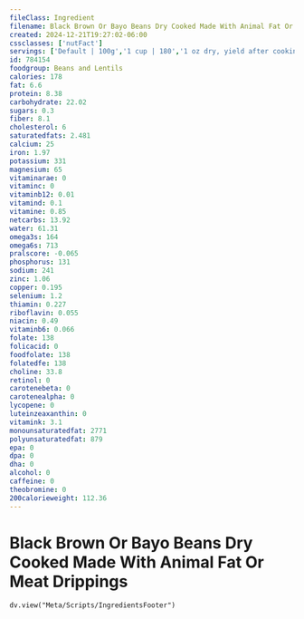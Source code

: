 ```yaml
---
fileClass: Ingredient
filename: Black Brown Or Bayo Beans Dry Cooked Made With Animal Fat Or Meat Drippings
created: 2024-12-21T19:27:02-06:00
cssclasses: ['nutFact']
servings: ['Default | 100g','1 cup | 180','1 oz dry, yield after cooking | 70']
id: 784154
foodgroup: Beans and Lentils
calories: 178
fat: 6.6
protein: 8.38
carbohydrate: 22.02
sugars: 0.3
fiber: 8.1
cholesterol: 6
saturatedfats: 2.481
calcium: 25
iron: 1.97
potassium: 331
magnesium: 65
vitaminarae: 0
vitaminc: 0
vitaminb12: 0.01
vitamind: 0.1
vitamine: 0.85
netcarbs: 13.92
water: 61.31
omega3s: 164
omega6s: 713
pralscore: -0.065
phosphorus: 131
sodium: 241
zinc: 1.06
copper: 0.195
selenium: 1.2
thiamin: 0.227
riboflavin: 0.055
niacin: 0.49
vitaminb6: 0.066
folate: 138
folicacid: 0
foodfolate: 138
folatedfe: 138
choline: 33.8
retinol: 0
carotenebeta: 0
carotenealpha: 0
lycopene: 0
luteinzeaxanthin: 0
vitamink: 3.1
monounsaturatedfat: 2771
polyunsaturatedfat: 879
epa: 0
dpa: 0
dha: 0
alcohol: 0
caffeine: 0
theobromine: 0
200calorieweight: 112.36
---
```


# Black Brown Or Bayo Beans Dry Cooked Made With Animal Fat Or Meat Drippings

```dataviewjs
dv.view("Meta/Scripts/IngredientsFooter")
```